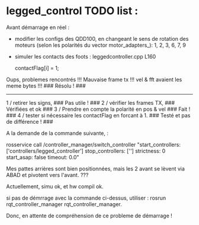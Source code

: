 
# legged_control  TODO list :

Avant démarrage en réel :

- modifier les configs des QDD100, en changeant le sens de rotation des moteurs (selon les polarités du vector motor_adapters_):
 1, 2, 3, 6, 7, 9
 
- simuler les contacts des foots : leggedcontroller.cpp L160

    contactFlag[i] = 1;


Oups, problemes rencontrés !!!  Mauvaise frame tx !!! vel & fft avaient les meme bytes !!! ### Résolu ! ###

-------------------------------------------------------------------------------------------------------------
1 / retirer les signs, ### Pas utile ! ###
2 / vérifier les frames TX, ### Vérifiées et ok ###
3 / Prendre en compte la polarité en pos & vel ### Fait ! ###
4 / tester si nécessaire les contactFlag en forcant à 1. ### Testé et pas de différence ! ###

A la demande de la commande suivante, :

rosservice call /controller_manager/switch_controller "start_controllers: ['controllers/legged_controller']
stop_controllers: ['']
strictness: 0
start_asap: false
timeout: 0.0"

Mes pattes arrières sont bien positionnées, mais les 2 avant se lèvent via ABAD et pivotent vers l'avant.
???

Actuellement, simu ok, et hw compil ok.

si pas de démrrage avec la commande ci-dessus, utiliser : rosrun rqt_controller_manager rqt_controller_manager.

Donc, en attente de compréhension de ce probleme de démarrage !
